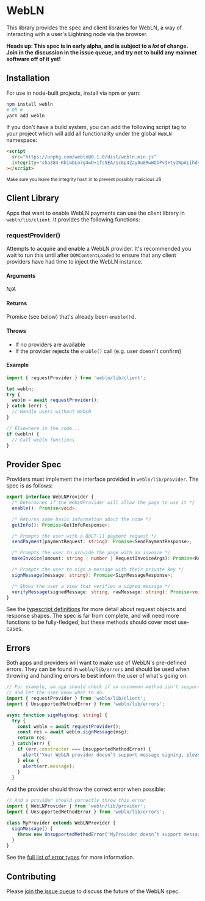 # WebLN

This library provides the spec and client libraries for WebLN, a way of
interacting with a user's Lightning node via the browser.

**Heads up: This spec is in early alpha, and is subject to a _lot_ of change.
Join in the discussion in the issue queue, and try not to build any mainnet
software off of it yet!**

## Installation

For use in node-built projects, install via npm or yarn:

```bash
npm install webln
# OR #
yarn add webln
```

If you don't have a build system, you can add the following script tag to your
project which will add all functionality under the global `WebLN` namespace:
```html
<script
  src="https://unpkg.com/webln@0.1.0/dist/webln.min.js"
  integrity="sha384-KbiwDLn7g4wD+1fs5EA/1c6p4Zzy0u8RwWObPvI+ty1WpALihdyvjF7/yKJzJk/I" crossorigin="anonymous"
></script>
```
<sup>Make sure you leave the integrity hash in to prevent possibly malicious JS</sup>


## Client Library

Apps that want to enable WebLN payments can use the client library in
`webln/lib/client`. It provides the following functions:

### requestProvider()

Attempts to acquire and enable a WebLN provider. It's recommended
you wait to run this until after `DOMContentLoaded` to ensure that
any client providers have had time to inject the WebLN instance.

#### Arguments

_N/A_

#### Returns

Promise<WebLNProvider> (see below) that's already been `enable()`d.

#### Throws

* If no providers are available
* If the provider rejects the `enable()` call (e.g. user doesn't confirm)

#### Example

```ts
import { requestProvider } from 'webln/lib/client';

let webln;
try {
  webln = await requestProvider();
} catch (err) {
  // Handle users without WebLN
}

// Elsewhere in the code...
if (webln) {
  // Call webln functions
}
```



## Provider Spec

Providers must implement the interface provided in `webln/lib/provider`.
The spec is as follows:

```ts
export interface WebLNProvider {
  /* Determines if the WebLNProvider will allow the page to use it */
  enable(): Promise<void>;

  /* Returns some basic information about the node */
  getInfo(): Promise<GetInfoResponse>;

  /* Prompts the user with a BOLT-11 payment request */
  sendPayment(paymentRequest: string): Promise<SendPaymentResponse>;

  /* Prompts the user to provide the page with an invoice */
  makeInvoice(amount: string | number | RequestInvoiceArgs): Promise<RequestInvoiceResponse>;

  /* Prompts the user to sign a message with their private key */
  signMessage(message: string): Promise<SignMessageResponse>;

  /* Shows the user a view that verifies a signed message */
  verifyMessage(signedMessage: string, rawMessage: string): Promise<void>;
}
```

See the [typescript definitions](https://github.com/wbobeirne/webln/blob/master/src/provider.ts)
for more detail about request objects and response shapes. The spec
is far from complete, and will need more functions to be fully-fledged,
but these methods should cover most use-cases.


## Errors

Both apps and providers will want to make use of WebLN's pre-defined errors.
They can be found in `webln/lib/errors` and should be used when throwing and
handling errors to best inform the user of what's going on:

```ts
// For example, an app should check if an uncommon method isn't supported,
// and let the user know what to do.
import { requestProvider } from 'webln/lib/client';
import { UnsupportedMethodError } from 'webln/lib/errors';

async function signMsg(msg: string) {
  try {
    const webln = await requestProvider();
    const res = await webln.signMessage(msg);
    return res;
  } catch(err) {
    if (err.constructor === UnsupportedMethodError) {
      alert('Your WebLN provider doesn’t support message signing, please email support@app.com for manual verification');
    } else {
      alert(err.message);
    }
  }
```

And the provider should throw the correct error when possible:

```ts
// And a provider should correctly throw this error
import { WebLNProvider } from 'webln/lib/provider';
import { UnsupportedMethodError } from 'webln/lib/errors';

class MyProvider extends WebLNProvider {
  signMessage() {
    throw new UnsupportedMethodError('MyProvider doesn’t support message signatures!');
  }
}
```

See the [full list of error types](https://github.com/wbobeirne/webln/blob/master/src/errors.ts)
for more information.

## Contributing

Please [join the issue queue](https://github.com/wbobeirne/webln/issues) to
discuss the future of the WebLN spec.